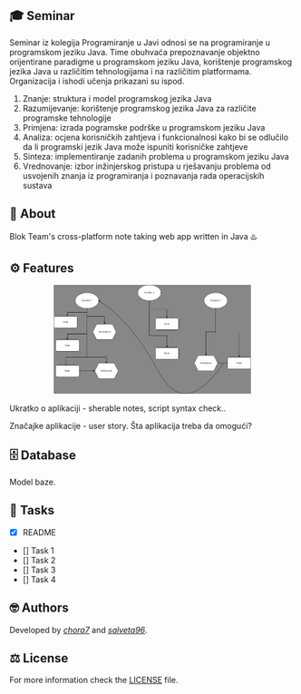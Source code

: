 ## 🎓 Seminar

Seminar iz kolegija Programiranje u Javi odnosi se na programiranje u programskom jeziku
Java. Time obuhvaća prepoznavanje objektno orijentirane paradigme u programskom jeziku
Java, korištenje programskog jezika Java u različitim tehnologijama i na različitim 
platformama. Organizacija i ishodi učenja prikazani su ispod.

1. Znanje: struktura i model programskog jezika Java
2. Razumijevanje: korištenje programskog jezika Java za različite programske tehnologije
3. Primjena: izrada pogramske podrške u programskom jeziku Java
4. Analiza: ocjena korisničkih zahtjeva i funkcionalnosi kako bi se odlučilo da li programski
jezik Java može ispuniti korisničke zahtjeve
5. Sinteza: implementiranje zadanih problema u programskom jeziku Java
6. Vrednovanje: izbor inžinjerskog pristupa u rješavanju problema od usvojenih znanja
iz programiranja i poznavanja rada operacijskih sustava

## 📝 About

Blok Team's cross-platform note taking web app written in Java  ♨️

## ⚙️ Features

<div align="center">
  <img src="img/core_concept.jpeg" alt="user diagram" width="69%">
</div>

Ukratko o aplikaciji - sherable notes, script syntax check..

Značajke aplikacije - user story.
Šta aplikacija treba da omogući?

## 🗄️ Database

Model baze.

## 📌 Tasks

- [x] README
- [] Task 1  
- [] Task 2  
- [] Task 3  
- [] Task 4  

## 🤓 Authors

Developed by [*chora7*](https://github.com/chora7) and [*salveta96*](https://github.com/salveta96).

## ⚖️ License

For more information check the [LICENSE](LICENSE) file.
